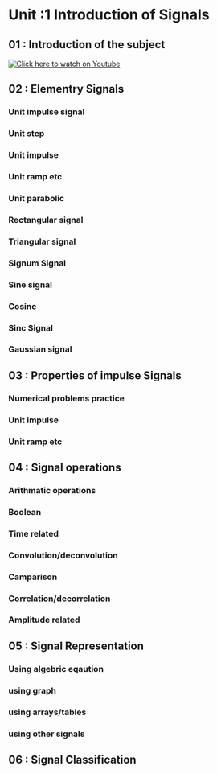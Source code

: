 # Unit :1 Introduction of Signals

## 01 : Introduction of the subject
[![Click here to watch on Youtube](http://img.youtube.com/vi/RGQL9oDVZF8&list=PLKy7tXMLcgM1pjSFrbdQ1-prfhRVv4qMj&index=2/maxresdefault.jpg.jpg)](https://youtu.be/c4fokfiygBU?list=PLKy7tXMLcgM1pjSFrbdQ1-prfhRVv4qMj "History of Signals")



## 02 : Elementry Signals
### Unit impulse signal
### Unit step
### Unit impulse
### Unit ramp etc
### Unit parabolic
### Rectangular signal
### Triangular signal
### Signum Signal
### Sine signal
### Cosine
### Sinc Signal
### Gaussian signal


## 03 : Properties of impulse Signals
### Numerical problems practice
### Unit impulse
### Unit ramp etc

## 04 : Signal operations
### Arithmatic operations 
### Boolean
### Time related
### Convolution/deconvolution
### Camparison
### Correlation/decorrelation
### Amplitude related


## 05 : Signal Representation
### Using algebric eqaution
### using graph
### using arrays/tables
### using other signals



## 06 : Signal Classification


 